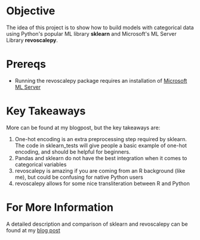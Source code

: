 

# Objective

The idea of this project is to show how to build models with categorical
data using Python's popular ML library **sklearn** and Microsoft's ML Server Library **revoscalepy**. 

# Prereqs

- Running the revoscalepy package requires an installation of [Microsoft ML Server](https://docs.microsoft.com/en-us/machine-learning-server/what-is-machine-learning-server)

# Key Takeaways

More can be found at my blogpost, but the key takeaways are:

1. One-hot encoding is an extra preprocessing step required by sklearn. The code in sklearn_tests will give people a basic example of one-hot encoding, and should be helpful for beginners.
2. Pandas and sklearn do not have the best integration when it comes to categorical variables
3. revoscalepy is amazing if you are coming from an R background (like me), but could be confusing for native Python users
4. revoscalepy allows for some nice transliteration between R and Python 

# For More Information

A detailed description and comparison of sklearn and revoscalepy can be found at my [blog post](http://blog.revolutionanalytics.com/2017/11/revoscalepy.html)
